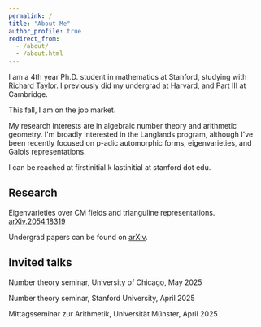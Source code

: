 ```yaml
---
permalink: /
title: "About Me"
author_profile: true
redirect_from: 
  - /about/
  - /about.html
---
```


I am a 4th year Ph.D. student in mathematics at Stanford, studying with [Richard Taylor](https://virtualmath1.stanford.edu/~rltaylor/). I previously did my undergrad at Harvard, and Part III at Cambridge.

This fall, I am on the job market.

My research interests are in algebraic number theory and arithmetic geometry. I'm broadly interested in the Langlands program, although I've been recently focused on p-adic automorphic forms, eigenvarieties, and Galois representations.

I can be reached at firstinitial k lastinitial at stanford dot edu.

## Research
Eigenvarieties over CM fields and trianguline representations. [arXiv.2054.18319](https://arxiv.org/abs/2504.18319)

Undergrad papers can be found on [arXiv](https://arxiv.org/search/?query=McDonald%2C+Vaughan&searchtype=author&abstracts=show&order=-announced_date_first&size=50).



## Invited talks

Number theory seminar, University of Chicago, May 2025

Number theory seminar, Stanford University, April 2025

Mittagsseminar zur Arithmetik, Universität Münster, April 2025
